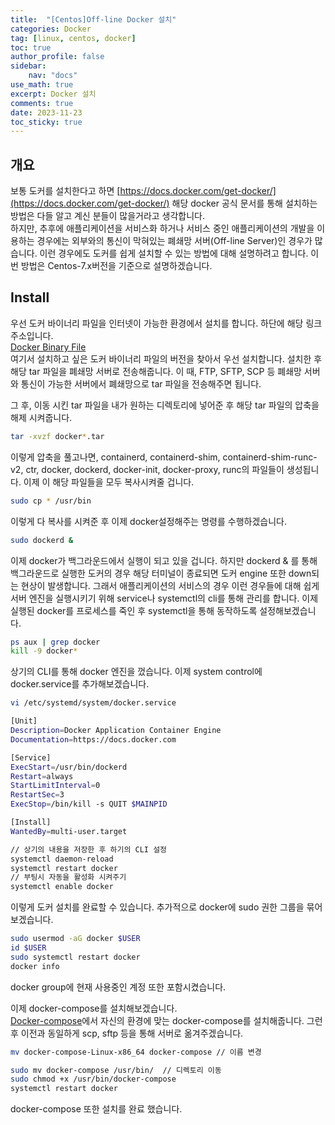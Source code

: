 ```yaml
---
title:  "[Centos]Off-line Docker 설치"
categories: Docker
tag: [linux, centos, docker]
toc: true
author_profile: false
sidebar:
    nav: "docs"
use_math: true
excerpt: Docker 설치
comments: true
date: 2023-11-23
toc_sticky: true
---
```


## 개요
보통 도커를 설치한다고 하면 [https://docs.docker.com/get-docker/](https://docs.docker.com/get-docker/) 해당 docker 공식 문서를 통해 설치하는 방법은 다들 알고 계신 분들이 많을거라고 생각합니다.   
하지만, 추후에 애플리케이션을 서비스화 하거나 서비스 중인 애플리케이션의 개발을 이용하는 경우에는 외부와의 통신이 막혀있는 폐쇄망 서버(Off-line Server)인 경우가 많습니다. 이런 경우에도 도커를 쉽게 설치할 수 있는 방법에 대해 설명하려고 합니다. 이번 방법은 Centos-7.x버전을 기준으로 설명하겠습니다.

## Install
우선 도커 바이너리 파일을 인터넷이 가능한 환경에서 설치를 합니다. 하단에 해당 링크 주소입니다.   
[Docker Binary File](https://download.docker.com/linux/static/stable/x86_64/)  
여기서 설치하고 싶은 도커 바이너리 파일의 버전을 찾아서 우선 설치합니다. 
설치한 후 해당 tar 파일을 폐쇄망 서버로 전송해줍니다. 이 때, FTP, SFTP, SCP 등 폐쇄망 서버와 통신이 가능한 서버에서 폐쇄망으로 tar 파일을 전송해주면 됩니다.   

그 후, 이동 시킨 tar 파일을 내가 원하는 디렉토리에 넣어준 후 해당 tar 파일의 압축을 해제 시켜줍니다.   
```bash
tar -xvzf docker*.tar
```
이렇게 압축을 풀고나면, containerd, containerd-shim, containerd-shim-runc-v2, ctr, docker, dockerd, docker-init, docker-proxy, runc의 파일들이 생성됩니다. 이제 이 해당 파일들을 모두 복사시켜줄 겁니다.   
```bash
sudo cp * /usr/bin
```

이렇게 다 복사를 시켜준 후 이제 docker설정해주는 명령를 수행하겠습니다.   
```bash
sudo dockerd &
```

이제 docker가 백그라운드에서 실행이 되고 있을 겁니다. 
하지만 dockerd & 를 통해 백그라운드로 실행한 도커의 경우 해당 터미널이 종료되면 도커 engine 또한 down되는 현상이 발생합니다. 그래서 애플리케이션의 서비스의 경우 이런 경우들에 대해 쉽게 서버 엔진을 실행시키기 위해 service나 systemctl의 cli를 통해 관리를 합니다. 이제 실행된 docker를 프로세스를 죽인 후 systemctl을 통해 동작하도록 설정해보겠습니다.   
```bash
ps aux | grep docker
kill -9 docker*
```
상기의 CLI를 통해 docker 엔진을 껐습니다. 이제 system control에 docker.service를 추가해보겠습니다.   

```bash
vi /etc/systemd/system/docker.service
```
```bash
[Unit]
Description=Docker Application Container Engine
Documentation=https://docs.docker.com

[Service]
ExecStart=/usr/bin/dockerd
Restart=always
StartLimitInterval=0
RestartSec=3
ExecStop=/bin/kill -s QUIT $MAINPID

[Install]
WantedBy=multi-user.target
```
```bash
// 상기의 내용을 저장한 후 하기의 CLI 설정
systemctl daemon-reload
systemctl restart docker
// 부팅시 자동을 활성화 시켜주기
systemctl enable docker
```

이렇게 도커 설치를 완료할 수 있습니다. 추가적으로 docker에 sudo 권한 그룹을 묶어보겠습니다.
```bash
sudo usermod -aG docker $USER
id $USER
sudo systemctl restart docker
docker info
```   
docker group에 현재 사용중인 계정 또한 포함시켰습니다.   

이제 docker-compose를 설치해보겠습니다.    
[Docker-compose](https://github.com/docker/compose/releases/download/1.24.0/docker-compose-Linux-x86_64)에서 자신의 환경에 맞는 docker-compose를 설치해줍니다. 그런 후 이전과 동일하게 scp, sftp 등을 통해 서버로 옮겨주겠습니다.   
```bash
mv docker-compose-Linux-x86_64 docker-compose // 이름 변경

sudo mv docker-compose /usr/bin/  // 디렉토리 이동
sudo chmod +x /usr/bin/docker-compose
systemctl restart docker
```
docker-compose 또한 설치를 완료 했습니다. 
